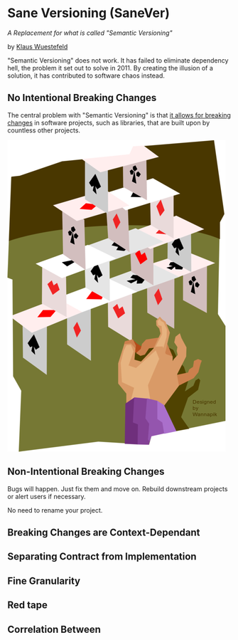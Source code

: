 # Sane Versioning (SaneVer)
*A Replacement for what is called "Semantic Versioning"*

by [Klaus Wuestefeld](https://github.com/klauswuestefeld)

"Semantic Versioning" does not work. It has failed to eliminate dependency hell, the problem it set out to solve in 2011. By creating the illusion of a solution, it has contributed to software chaos instead.

## No Intentional Breaking Changes

The central problem with "Semantic Versioning" is that [it allows for breaking changes](https://stackoverflow.com/questions/41185023/what-exactly-is-considered-a-breaking-change-to-a-library-crate) in software projects, such as libraries, that are built upon by countless other projects.

[!["Vector Illustration of House of Playing Cards Built on Shaky Foundation About to Collapse" Designed by Wannapik](/assets/sanever/castle-of-cards.png)](https://www.wannapik.com/vectors/18642)



## Non-Intentional Breaking Changes

Bugs will happen. Just fix them and move on. Rebuild downstream projects or alert users if necessary.

No need to rename your project.


## Breaking Changes are Context-Dependant


## Separating Contract from Implementation

## Fine Granularity

## Red tape

## Correlation Between 

